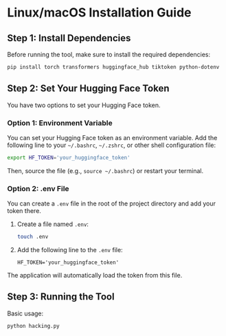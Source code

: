# Linux/macOS Installation Guide

## Step 1: Install Dependencies

Before running the tool, make sure to install the required dependencies:

```bash
pip install torch transformers huggingface_hub tiktoken python-dotenv
```

## Step 2: Set Your Hugging Face Token

You have two options to set your Hugging Face token.

### Option 1: Environment Variable

You can set your Hugging Face token as an environment variable. Add the following line to your `~/.bashrc`, `~/.zshrc`, or other shell configuration file:

```bash
export HF_TOKEN='your_huggingface_token'
```

Then, source the file (e.g., `source ~/.bashrc`) or restart your terminal.

### Option 2: .env File

You can create a `.env` file in the root of the project directory and add your token there.

1.  Create a file named `.env`:
    ```bash
    touch .env
    ```
2.  Add the following line to the `.env` file:
    ```
    HF_TOKEN='your_huggingface_token'
    ```

The application will automatically load the token from this file.

## Step 3: Running the Tool

Basic usage:

```bash
python hacking.py
``` 